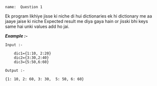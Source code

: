 ```ngMeta
name:  Question 1 

```


Ek program likhiye jisse ki niche di hui dictionaries ek hi dictionary me aa jaaye jaise ki niche Expected result me diya gaya hain or jisski bhi keys same hai unki values add ho jai.
   	 

***Example :-***

`Input :- `
``` 
    dic1={1:10, 2:20}
    dic2={3:30,2:40}
    dic3={5:50,6:60}
 ```
 
`Output :- `
```  
{1: 10, 2: 60, 3: 30,  5: 50, 6: 60} 
 ```